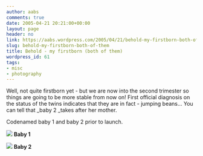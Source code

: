 ```yaml
---
author: aabs
comments: true
date: 2005-04-21 20:21:00+00:00
layout: page
header: no
link: https://aabs.wordpress.com/2005/04/21/behold-my-firstborn-both-of-them/
slug: behold-my-firstborn-both-of-them
title: Behold - my firstborn (both of them)
wordpress_id: 61
tags:
- misc
- photography
---
```


Well, not quite firstborn yet - but we are now into the second trimester so things are going to be more stable from now on! First official diagnosis on the status of the twins indicates that they are in fact - jumping beans... You can tell that _baby 2 _takes after her mother.

Codenamed baby 1 and baby 2 prior to launch.

[![](http://aabs.aspxconnection.com/images/baby1.jpg)](http://aabs.aspxconnection.com/images/baby1.jpg)
**Baby 1**

[![](http://aabs.aspxconnection.com/images/baby2.jpg)](http://aabs.aspxconnection.com/images/baby2.jpg)
**Baby 2**
